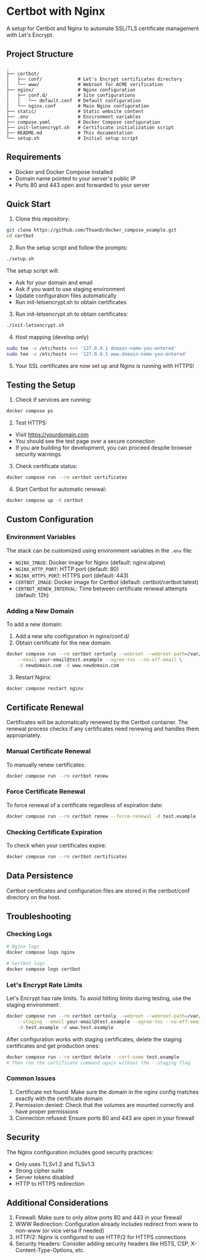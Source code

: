 # Certbot with Nginx

A setup for Certbot and Nginx to automate SSL/TLS certificate management with Let's Encrypt.

## Project Structure

```
.
├── certbot/
│   ├── conf/             # Let's Encrypt certificates directory
│   └── www/              # Webroot for ACME verification
├── nginx/                # Nginx configuration
│   ├── conf.d/           # Site configurations
│   │   └── default.conf  # Default configuration
│   └── nginx.conf        # Main Nginx configuration
├── static/               # Static website content
├── .env                  # Environment variables
├── compose.yaml          # Docker Compose configuration
├── init-letsencrypt.sh   # Certificate initialization script
├── README.md             # This documentation
└── setup.sh              # Initial setup script
```

## Requirements

- Docker and Docker Compose installed
- Domain name pointed to your server's public IP
- Ports 80 and 443 open and forwarded to your server

## Quick Start

1. Clone this repository:
```bash
git clone https://github.com/ThuanD/docker_compose_example.git
cd certbot
```

2. Run the setup script and follow the prompts:
```bash
./setup.sh
````
The setup script will:
- Ask for your domain and email
- Ask if you want to use staging environment
- Update configuration files automatically
- Run init-letsencrypt.sh to obtain certificates


3. Run init-letsencrypt.sh to obtain certificates:

```bash
./init-letsencrypt.sh
```

4. Host mapping (develop only)
```bash
sudo tee -a /etc/hosts <<< '127.0.0.1 domain-name-you-entered'
sudo tee -a /etc/hosts <<< '127.0.0.1 www.domain-name-you-entered'
```

5. Your SSL certificates are now set up and Nginx is running with HTTPS!

## Testing the Setup

1. Check if services are running:

```bash
docker compose ps
```

2. Test HTTPS:
- Visit https://yourdomain.com
- You should see the test page over a secure connection
- If you are building for development, you can proceed despite browser security warnings

3. Check certificate status:
```bash
docker compose run --rm certbot certificates
```

4. Start Certbot for automatic renewal:
```bash
docker compose up -d certbot
```

## Custom Configuration

### Environment Variables

The stack can be customized using environment variables in the `.env` file:

- `NGINX_IMAGE`: Docker image for Nginx (default: nginx:alpine)
- `NGINX_HTTP_PORT`: HTTP port (default: 80)
- `NGINX_HTTPS_PORT`: HTTPS port (default: 443)
- `CERTBOT_IMAGE`: Docker image for Certbot (default: certbot/certbot:latest)
- `CERTBOT_RENEW_INTERVAL`: Time between certificate renewal attempts (default: 12h)

### Adding a New Domain

To add a new domain:

1. Add a new site configuration in nginx/conf.d/
2. Obtain certificate for the new domain:
```bash
docker compose run --rm certbot certonly --webroot --webroot-path=/var/www/certbot \
    --email your-email@test.example --agree-tos --no-eff-email \
    -d newdomain.com -d www.newdomain.com
```
3. Restart Nginx:
```bash
docker compose restart nginx
```

## Certificate Renewal

Certificates will be automatically renewed by the Certbot container. 
The renewal process checks if any certificates need renewing and handles them appropriately.

### Manual Certificate Renewal

To manually renew certificates:

```bash
docker compose run --rm certbot renew
```

### Force Certificate Renewal

To force renewal of a certificate regardless of expiration date:

```bash
docker compose run --rm certbot renew --force-renewal -d test.example
```

### Checking Certificate Expiration

To check when your certificates expire:

```bash
docker compose run --rm certbot certificates
```

## Data Persistence

Certbot certificates and configuration files are stored in the certbot/conf directory on the host.

## Troubleshooting

### Checking Logs

```bash
# Nginx logs
docker compose logs nginx

# Certbot logs
docker compose logs certbot
```

### Let's Encrypt Rate Limits

Let's Encrypt has rate limits. To avoid hitting limits during testing, use the staging environment:

```bash
docker compose run --rm certbot certonly --webroot --webroot-path=/var/www/certbot \
    --staging --email your-email@test.example --agree-tos --no-eff-email \
    -d test.example -d www.test.example
```

After configuration works with staging certificates, delete the staging certificates and get production ones:

```bash
docker compose run --rm certbot delete --cert-name test.example
# Then run the certificate command again without the --staging flag
```

### Common Issues

1. Certificate not found: Make sure the domain in the nginx config matches exactly with the certificate domain
2. Permission denied: Check that the volumes are mounted correctly and have proper permissions
3. Connection refused: Ensure ports 80 and 443 are open in your firewall

## Security

The Nginx configuration includes good security practices:
- Only uses TLSv1.2 and TLSv1.3
- Strong cipher suite
- Server tokens disabled
- HTTP to HTTPS redirection

## Additional Considerations

1. Firewall: Make sure to only allow ports 80 and 443 in your firewall
2. WWW Redirection: Configuration already includes redirect from www to non-www (or vice versa if needed)
3. HTTP/2: Nginx is configured to use HTTP/2 for HTTPS connections
4. Security Headers: Consider adding security headers like HSTS, CSP, X-Content-Type-Options, etc.